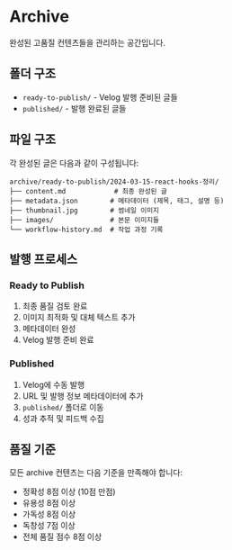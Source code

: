 # Archive

완성된 고품질 컨텐츠들을 관리하는 공간입니다.

## 폴더 구조

- `ready-to-publish/` - Velog 발행 준비된 글들
- `published/` - 발행 완료된 글들

## 파일 구조

각 완성된 글은 다음과 같이 구성됩니다:

```
archive/ready-to-publish/2024-03-15-react-hooks-정리/
├── content.md            # 최종 완성된 글
├── metadata.json        # 메타데이터 (제목, 태그, 설명 등)
├── thumbnail.jpg        # 썸네일 이미지
├── images/              # 본문 이미지들
└── workflow-history.md  # 작업 과정 기록
```

## 발행 프로세스

### Ready to Publish
1. 최종 품질 검토 완료
2. 이미지 최적화 및 대체 텍스트 추가
3. 메타데이터 완성
4. Velog 발행 준비 완료

### Published
1. Velog에 수동 발행
2. URL 및 발행 정보 메타데이터에 추가
3. `published/` 폴더로 이동
4. 성과 추적 및 피드백 수집

## 품질 기준

모든 archive 컨텐츠는 다음 기준을 만족해야 합니다:

- 정확성 8점 이상 (10점 만점)
- 유용성 8점 이상
- 가독성 8점 이상
- 독창성 7점 이상
- 전체 품질 점수 8점 이상